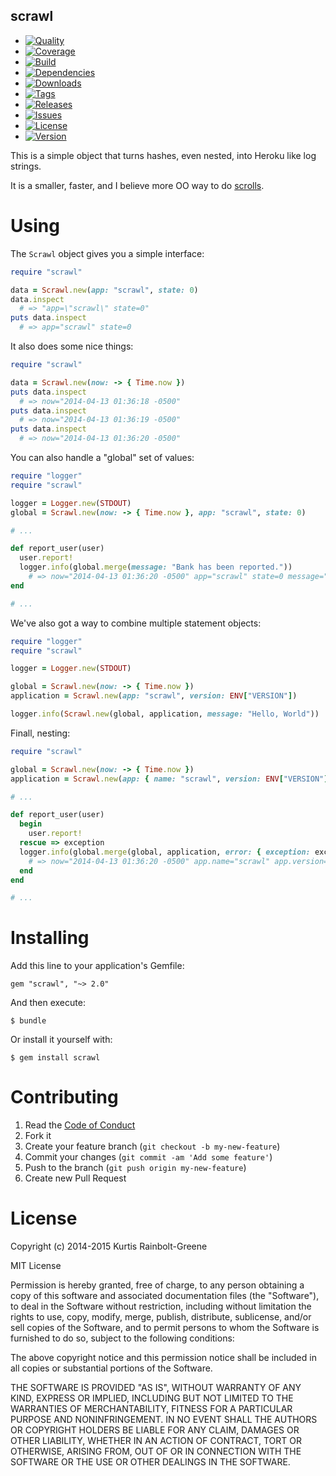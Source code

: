 scrawl
--------

  - [![Quality](http://img.shields.io/codeclimate/github/krainboltgreene/scrawl.gem.svg?style=flat-square)](https://codeclimate.com/github/krainboltgreene/scrawl.gem)
  - [![Coverage](http://img.shields.io/codeclimate/coverage/github/krainboltgreene/scrawl.gem.svg?style=flat-square)](https://codeclimate.com/github/krainboltgreene/scrawl.gem)
  - [![Build](http://img.shields.io/travis-ci/krainboltgreene/scrawl.gem.svg?style=flat-square)](https://travis-ci.org/krainboltgreene/scrawl.gem)
  - [![Dependencies](http://img.shields.io/gemnasium/krainboltgreene/scrawl.gem.svg?style=flat-square)](https://gemnasium.com/krainboltgreene/scrawl.gem)
  - [![Downloads](http://img.shields.io/gem/dtv/scrawl.svg?style=flat-square)](https://rubygems.org/gems/scrawl)
  - [![Tags](http://img.shields.io/github/tag/krainboltgreene/scrawl.gem.svg?style=flat-square)](http://github.com/krainboltgreene/scrawl.gem/tags)
  - [![Releases](http://img.shields.io/github/release/krainboltgreene/scrawl.gem.svg?style=flat-square)](http://github.com/krainboltgreene/scrawl.gem/releases)
  - [![Issues](http://img.shields.io/github/issues/krainboltgreene/scrawl.gem.svg?style=flat-square)](http://github.com/krainboltgreene/scrawl.gem/issues)
  - [![License](http://img.shields.io/badge/license-MIT-brightgreen.svg?style=flat-square)](http://opensource.org/licenses/MIT)
  - [![Version](http://img.shields.io/gem/v/scrawl.svg?style=flat-square)](https://rubygems.org/gems/scrawl)

This is a simple object that turns hashes, even nested, into Heroku like log strings.

It is a smaller, faster, and I believe more OO way to do [scrolls](https://github.com/asenchi/scrolls).


Using
=====

The `Scrawl` object gives you a simple interface:

``` ruby
require "scrawl"

data = Scrawl.new(app: "scrawl", state: 0)
data.inspect
  # => "app=\"scrawl\" state=0"
puts data.inspect
  # => app="scrawl" state=0
```

It also does some nice things:

``` ruby
require "scrawl"

data = Scrawl.new(now: -> { Time.now })
puts data.inspect
  # => now="2014-04-13 01:36:18 -0500"
puts data.inspect
  # => now="2014-04-13 01:36:19 -0500"
puts data.inspect
  # => now="2014-04-13 01:36:20 -0500"
```

You can also handle a "global" set of values:

``` ruby
require "logger"
require "scrawl"

logger = Logger.new(STDOUT)
global = Scrawl.new(now: -> { Time.now }, app: "scrawl", state: 0)

# ...

def report_user(user)
  user.report!
  logger.info(global.merge(message: "Bank has been reported."))
    # => now="2014-04-13 01:36:20 -0500" app="scrawl" state=0 message="Bank has been reported."
end

# ...
```

We've also got a way to combine multiple statement objects:

``` ruby
require "logger"
require "scrawl"

logger = Logger.new(STDOUT)

global = Scrawl.new(now: -> { Time.now })
application = Scrawl.new(app: "scrawl", version: ENV["VERSION"])

logger.info(Scrawl.new(global, application, message: "Hello, World"))
```

Finall, nesting:

``` ruby
require "scrawl"

global = Scrawl.new(now: -> { Time.now })
application = Scrawl.new(app: { name: "scrawl", version: ENV["VERSION"] })

# ...

def report_user(user)
  begin
    user.report!
  rescue => exception
  logger.info(global.merge(global, application, error: { exception: exception, message: "Bank wasnt been reported." }))
    # => now="2014-04-13 01:36:20 -0500" app.name="scrawl" app.version=0 error.exception=... error.message="Bank has been reported."
  end
end

# ...
```


Installing
==========

Add this line to your application's Gemfile:

    gem "scrawl", "~> 2.0"

And then execute:

    $ bundle

Or install it yourself with:

    $ gem install scrawl


Contributing
============

  1. Read the [Code of Conduct](/CONDUCT.md)
  2. Fork it
  3. Create your feature branch (`git checkout -b my-new-feature`)
  4. Commit your changes (`git commit -am 'Add some feature'`)
  5. Push to the branch (`git push origin my-new-feature`)
  6. Create new Pull Request


License
=======

Copyright (c) 2014-2015 Kurtis Rainbolt-Greene

MIT License

Permission is hereby granted, free of charge, to any person obtaining
a copy of this software and associated documentation files (the
"Software"), to deal in the Software without restriction, including
without limitation the rights to use, copy, modify, merge, publish,
distribute, sublicense, and/or sell copies of the Software, and to
permit persons to whom the Software is furnished to do so, subject to
the following conditions:

The above copyright notice and this permission notice shall be
included in all copies or substantial portions of the Software.

THE SOFTWARE IS PROVIDED "AS IS", WITHOUT WARRANTY OF ANY KIND,
EXPRESS OR IMPLIED, INCLUDING BUT NOT LIMITED TO THE WARRANTIES OF
MERCHANTABILITY, FITNESS FOR A PARTICULAR PURPOSE AND
NONINFRINGEMENT. IN NO EVENT SHALL THE AUTHORS OR COPYRIGHT HOLDERS BE
LIABLE FOR ANY CLAIM, DAMAGES OR OTHER LIABILITY, WHETHER IN AN ACTION
OF CONTRACT, TORT OR OTHERWISE, ARISING FROM, OUT OF OR IN CONNECTION
WITH THE SOFTWARE OR THE USE OR OTHER DEALINGS IN THE SOFTWARE.

